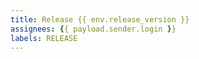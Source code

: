 ```yaml
---
title: Release {{ env.release_version }}
assignees: {{ payload.sender.login }}
labels: RELEASE
---
```

